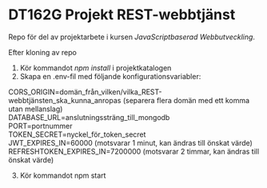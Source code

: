 # DT162G Projekt REST-webbtjänst
Repo för del av projektarbete i kursen *JavaScriptbaserad Webbutveckling*.

Efter kloning av repo
1. Kör kommandot *npm install* i projektkatalogen
2. Skapa en .env-fil med följande konfigurationsvariabler:

CORS_ORIGIN=domän_från_vilken/vilka_REST-webbtjänsten_ska_kunna_anropas (separera flera domän med ett komma utan mellanslag)  
DATABASE_URL=anslutningssträng_till_mongodb  
PORT=portnummer  
TOKEN_SECRET=nyckel_för_token_secret  
JWT_EXPIRES_IN=60000 (motsvarar 1 minut, kan ändras till önskat värde)  
REFRESHTOKEN_EXPIRES_IN=7200000 (motsvarar 2 timmar, kan ändras till önskat värde)  

3. Kör kommandot npm start